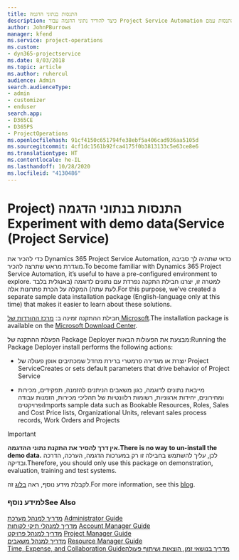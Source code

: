 ```yaml
---
title: התנסות בנתוני הדגמה
description: כיצד להוריד נתוני הדגמה עבור Project Service Automation ולהתנסות עמם
author: JohnPBurrows
manager: kfend
ms.service: project-operations
ms.custom:
- dyn365-projectservice
ms.date: 8/03/2018
ms.topic: article
ms.author: ruhercul
audience: Admin
search.audienceType:
- admin
- customizer
- enduser
search.app:
- D365CE
- D365PS
- ProjectOperations
ms.openlocfilehash: 91cf4150c651794fe38ebf5a406cad936aa5105d
ms.sourcegitcommit: 4cf1dc1561b92fca4175f0b3813133c5e63ce8e6
ms.translationtype: HT
ms.contentlocale: he-IL
ms.lasthandoff: 10/28/2020
ms.locfileid: "4130486"
---
```

# <a name="experiment-with-demo-data-project-service"></a><span data-ttu-id="16a62-103">התנסות בנתוני הדגמה‬‏‫ (Project Service)</span><span class="sxs-lookup"><span data-stu-id="16a62-103">Experiment with demo data (Project Service)</span></span>

<span data-ttu-id="16a62-104">כדי להכיר את Dynamics 365 Project Service Automation, כדאי שתהיה לך סביבה מוגדרת מראש שתרצה להכיר.</span><span class="sxs-lookup"><span data-stu-id="16a62-104">To become familiar with Dynamics 365 Project Service Automation, it’s useful to have a pre-configured environment to explore.</span></span> <span data-ttu-id="16a62-105">למטרה זו, יצרנו חבילת התקנה נפרדת עם נתונים לדוגמה (באנגלית בלבד לעת עתה) המקלה על הכרת פתרונות אלה.</span><span class="sxs-lookup"><span data-stu-id="16a62-105">For this purpose, we’ve created a separate sample data installation package (English-language only at this time) that makes it easier to learn about these solutions.</span></span> 

<span data-ttu-id="16a62-106">חבילת ההתקנה זמינה ב: [מרכז ההורדות של Microsoft](https://go.microsoft.com/fwlink/?linkid=859966).</span><span class="sxs-lookup"><span data-stu-id="16a62-106">The installation package is available on the [Microsoft Download Center](https://go.microsoft.com/fwlink/?linkid=859966).</span></span>  

<span data-ttu-id="16a62-107">הפעלת ההתקנה של Package Deployer מבצעת את הפעולות הבאות:</span><span class="sxs-lookup"><span data-stu-id="16a62-107">Running the Package Deployer install performs the following actions:</span></span> 
  
-   <span data-ttu-id="16a62-108">יוצרת או מגדירה פרמטרי ברירת מחדל שמכתיבים אופן פעולה של Project Service</span><span class="sxs-lookup"><span data-stu-id="16a62-108">Creates or sets default parameters that drive behavior of Project Service</span></span>  
  
-   <span data-ttu-id="16a62-109">מייבאת נתונים לדוגמה, כגון משאבים הניתנים להזמנה, תפקידים, מכירות ומחירונים, יחידות ארגוניות, רשומות רלוונטיות של תהליכי מכירות, הזמנות עבודה ופרויקטים</span><span class="sxs-lookup"><span data-stu-id="16a62-109">Imports sample data such as Bookable Resources, Roles, Sales and Cost Price lists, Organizational Units, relevant sales process records, Work Orders and Projects</span></span>    
  
> [!IMPORTANT]
> <span data-ttu-id="16a62-110">**אין דרך להסיר את התקנת נתוני ההדגמה.**</span><span class="sxs-lookup"><span data-stu-id="16a62-110">**There is no way to un-install the demo data.**</span></span> <span data-ttu-id="16a62-111">לכן, עליך להשתמש בחבילה זו רק במערכות הדגמה, הערכה, הדרכה ובדיקה.</span><span class="sxs-lookup"><span data-stu-id="16a62-111">Therefore, you should only use this package on demonstration, evaluation, training and test systems.</span></span>

<span data-ttu-id="16a62-112">לקבלת מידע נוסף, ראה [בלוג](https://blogs.msdn.microsoft.com/crm/2017/10/24/microsoft-dynamics-365-for-field-service-and-project-service-automation-sample-data) זה.</span><span class="sxs-lookup"><span data-stu-id="16a62-112">For more information, see this [blog](https://blogs.msdn.microsoft.com/crm/2017/10/24/microsoft-dynamics-365-for-field-service-and-project-service-automation-sample-data).</span></span>





  
### <a name="see-also"></a><span data-ttu-id="16a62-113">למידע נוסף</span><span class="sxs-lookup"><span data-stu-id="16a62-113">See Also</span></span>  
 <span data-ttu-id="16a62-114">[מדריך למנהל מערכת](../psa/admin-guide.md) </span><span class="sxs-lookup"><span data-stu-id="16a62-114">[Administrator Guide](../psa/admin-guide.md) </span></span>  
 <span data-ttu-id="16a62-115">[מדריך למנהלי תיקי לקוחות](../psa/account-manager-guide.md) </span><span class="sxs-lookup"><span data-stu-id="16a62-115">[Account Manager Guide](../psa/account-manager-guide.md) </span></span>  
 <span data-ttu-id="16a62-116">[מדריך למנהל פרויקט](../psa/project-manager-guide.md) </span><span class="sxs-lookup"><span data-stu-id="16a62-116">[Project Manager Guide](../psa/project-manager-guide.md) </span></span>  
 <span data-ttu-id="16a62-117">[מדריך למנהל משאבים](../psa/resource-manager-guide.md) </span><span class="sxs-lookup"><span data-stu-id="16a62-117">[Resource Manager Guide](../psa/resource-manager-guide.md) </span></span>  
 [<span data-ttu-id="16a62-118">‏‫מדריך בנושאי זמן, הוצאות ושיתוף פעולה</span><span class="sxs-lookup"><span data-stu-id="16a62-118">Time, Expense, and Collaboration Guide</span></span>](../psa/time-expense-collaboration-guide.md)
